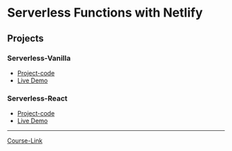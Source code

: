 # Serverless Functions with Netlify

## Projects

### Serverless-Vanilla

- [Project-code](./Projects/Serverless-Vanilla) <br>
- [Live Demo](https://serverless-fncs-gryo.netlify.app/)

### Serverless-React

- [Project-code](./Projects/Serverless-React) <br>
- [Live Demo](https://serverless-react-gryo.netlify.app/)

---

[Course-Link](https://www.youtube.com/watch?v=AfAZ33XjIBU)<br>
